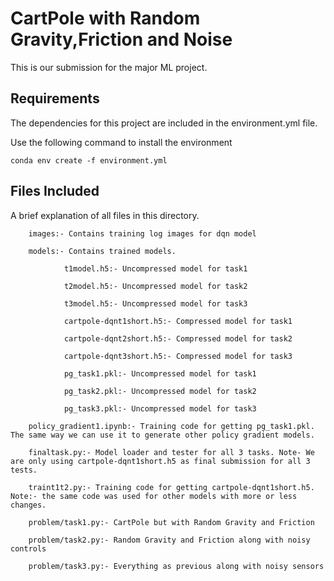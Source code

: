 # CartPole with Random Gravity,Friction and Noise

This is our submission for the major ML project.

## Requirements

The dependencies for this project are included in the environment.yml file.

Use the following command to install the environment

```
conda env create -f environment.yml
```

## Files Included

A brief explanation of all files in this directory.

        images:- Contains training log images for dqn model

        models:- Contains trained models.

                t1model.h5:- Uncompressed model for task1

                t2model.h5:- Uncompressed model for task2

                t3model.h5:- Uncompressed model for task3

                cartpole-dqnt1short.h5:- Compressed model for task1

                cartpole-dqnt2short.h5:- Compressed model for task2

                cartpole-dqnt3short.h5:- Compressed model for task3

                pg_task1.pkl:- Uncompressed model for task1

                pg_task2.pkl:- Uncompressed model for task2

                pg_task3.pkl:- Uncompressed model for task3

        policy_gradient1.ipynb:- Training code for getting pg_task1.pkl. The same way we can use it to generate other policy gradient models.

        finaltask.py:- Model loader and tester for all 3 tasks. Note- We are only using cartpole-dqnt1short.h5 as final submission for all 3 tests.

        traint1t2.py:- Training code for getting cartpole-dqnt1short.h5. Note:- the same code was used for other models with more or less changes.

        problem/task1.py:- CartPole but with Random Gravity and Friction

        problem/task2.py:- Random Gravity and Friction along with noisy controls

        problem/task3.py:- Everything as previous along with noisy sensors
